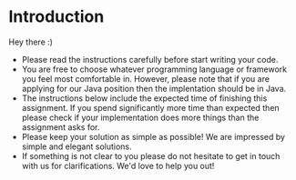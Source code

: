 # Introduction

Hey there :)

- Please read the instructions carefully before start writing your code. 
- You are free to choose whatever programming language or framework you feel most comfortable in. However, please note that if you are applying for our Java position then the implentation should be in Java.
- The instructions below include the expected time of finishing this assignment. If you spend significantly more time than expected then please check if your implementation does more things than the assignment asks for.
- Please keep your solution as simple as possible! We are impressed by simple and elegant solutions.
- If something is not clear to you please do not hesitate to get in touch with us for clarifications. We'd love to help you out!

